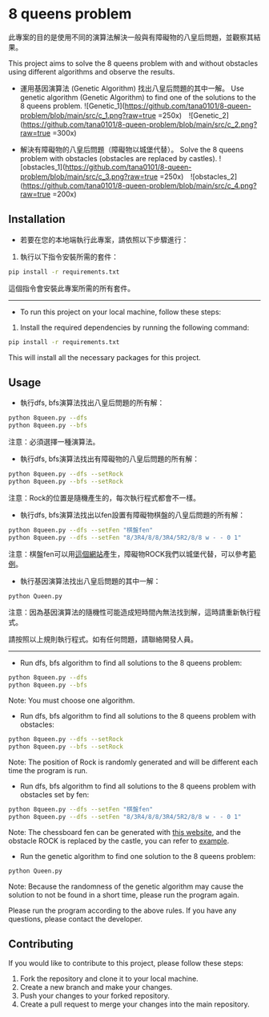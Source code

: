 # 8 queens problem

此專案的目的是使用不同的演算法解決一般與有障礙物的八皇后問題，並觀察其結果。

This project aims to solve the 8 queens problem with and without obstacles using different algorithms and observe the results.

+ 運用基因演算法 (Genetic Algorithm) 找出八皇后問題的其中一解。
Use genetic algorithm (Genetic Algorithm) to find one of the solutions to the 8 queens problem.
![Genetic_1](https://github.com/tana0101/8-queen-problem/blob/main/src/c_1.png?raw=true =250x)　![Genetic_2](https://github.com/tana0101/8-queen-problem/blob/main/src/c_2.png?raw=true =300x)

+ 解決有障礙物的八皇后問題（障礙物以城堡代替）。
Solve the 8 queens problem with obstacles (obstacles are replaced by castles).
![obstacles_1](https://github.com/tana0101/8-queen-problem/blob/main/src/c_3.png?raw=true =250x)　![obstacles_2](https://github.com/tana0101/8-queen-problem/blob/main/src/c_4.png?raw=true =200x)



## Installation

+ 若要在您的本地端執行此專案，請依照以下步驟進行：

1. 執行以下指令安裝所需的套件：
```bash
pip install -r requirements.txt
```
這個指令會安裝此專案所需的所有套件。

<hr>

+ To run this project on your local machine, follow these steps:

1. Install the required dependencies by running the following command:
```bash
pip install -r requirements.txt
```
This will install all the necessary packages for this project.

## Usage

+ 執行dfs, bfs演算法找出八皇后問題的所有解：
```bash
python 8queen.py --dfs
python 8queen.py --bfs
```
注意：必須選擇一種演算法。

+ 執行dfs, bfs演算法找出有障礙物的八皇后問題的所有解：
```bash
python 8queen.py --dfs --setRock
python 8queen.py --bfs --setRock
```
注意：Rock的位置是隨機產生的，每次執行程式都會不一樣。

+ 執行dfs, bfs演算法找出以fen設置有障礙物棋盤的八皇后問題的所有解：
```bash
python 8queen.py --dfs --setFen "棋盤fen"
python 8queen.py --dfs --setFen "8/3R4/8/8/3R4/5R2/8/8 w - - 0 1"
```
注意：棋盤fen可以用[這個網站](https://lichess.org/editor)產生，障礙物ROCK我們以城堡代替，可以參考[範例](https://lichess.org/editor/8/3R4/8/8/3R4/5R2/8/8_w_-_-_0_1?color=white)。

+ 執行基因演算法找出八皇后問題的其中一解：
```bash
python Queen.py
```
注意：因為基因演算法的隨機性可能造成短時間內無法找到解，這時請重新執行程式。

請按照以上規則執行程式。如有任何問題，請聯絡開發人員。

<hr>

+ Run dfs, bfs algorithm to find all solutions to the 8 queens problem:
```bash
python 8queen.py --dfs
python 8queen.py --bfs
```
Note: You must choose one algorithm.

+ Run dfs, bfs algorithm to find all solutions to the 8 queens problem with obstacles:
```bash
python 8queen.py --dfs --setRock
python 8queen.py --bfs --setRock
```
Note: The position of Rock is randomly generated and will be different each time the program is run.        

+ Run dfs, bfs algorithm to find all solutions to the 8 queens problem with obstacles set by fen:
```bash
python 8queen.py --dfs --setFen "棋盤fen"
python 8queen.py --dfs --setFen "8/3R4/8/8/3R4/5R2/8/8 w - - 0 1"
```
Note: The chessboard fen can be generated with [this website](https://lichess.org/editor), and the obstacle ROCK is replaced by the castle, you can refer to [example](https://lichess.org/editor/8/3R4/8/8/3R4/5R2/8/8_w_-_-_0_1?color=white).

+ Run the genetic algorithm to find one solution to the 8 queens problem:
```bash
python Queen.py
```

Note: Because the randomness of the genetic algorithm may cause the solution to not be found in a short time, please run the program again.

Please run the program according to the above rules. If you have any questions, please contact the developer.



## Contributing

If you would like to contribute to this project, please follow these steps:

1. Fork the repository and clone it to your local machine.
2. Create a new branch and make your changes.
3. Push your changes to your forked repository.
4. Create a pull request to merge your changes into the main repository.
